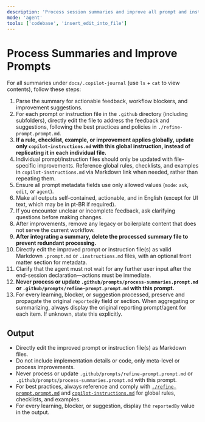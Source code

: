 ```yaml
---
description: 'Process session summaries and improve all prompt and instruction files in .github, following the refinement policies in refine-prompt.prompt.md. Never update refine-prompt.prompt.md or process-summaries.prompt.md itself.'
mode: 'agent'
tools: ['codebase', 'insert_edit_into_file']
---
```


# Process Summaries and Improve Prompts

For all summaries under `docs/.copilot-journal` (use `ls` + `cat` to view contents), follow these steps:

1. Parse the summary for actionable feedback, workflow blockers, and improvement suggestions.
2. For each prompt or instruction file in the `.github` directory (including subfolders), directly edit the file to address the feedback and suggestions, following the best practices and policies in `./refine-prompt.prompt.md`.
3. **If a rule, checklist, example, or improvement applies globally, update only `copilot-instructions.md` with this global instruction, instead of replicating it in each individual file.**
4. Individual prompt/instruction files should only be updated with file-specific improvements. Reference global rules, checklists, and examples in `copilot-instructions.md` via Markdown link when needed, rather than repeating them.
5. Ensure all prompt metadata fields use only allowed values (`mode`: `ask`, `edit`, or `agent`).
6. Make all outputs self-contained, actionable, and in English (except for UI text, which may be in pt-BR if required).
7. If you encounter unclear or incomplete feedback, ask clarifying questions before making changes.
8. After improvements, remove any legacy or boilerplate content that does not serve the current workflow.
9. **After integrating a summary, delete the processed summary file to prevent redundant processing.**
10. Directly edit the improved prompt or instruction file(s) as valid Markdown `.prompt.md` or `.instructions.md` files, with an optional front matter section for metadata.
11. Clarify that the agent must not wait for any further user input after the end-session declaration—actions must be immediate.
12. **Never process or update `.github/prompts/process-summaries.prompt.md` or `.github/prompts/refine-prompt.prompt.md` with this prompt.**
13. For every learning, blocker, or suggestion processed, preserve and propagate the original `reportedBy` field or section. When aggregating or summarizing, always display the original reporting prompt/agent for each item. If unknown, state this explicitly.

## Output

- Directly edit the improved prompt or instruction file(s) as Markdown files.
- Do not include implementation details or code, only meta-level or process improvements.
- Never process or update `.github/prompts/refine-prompt.prompt.md` or `.github/prompts/process-summaries.prompt.md` with this prompt.
- For best practices, always reference and comply with [`./refine-prompt.prompt.md`](./refine-prompt.prompt.md) and [`copilot-instructions.md`](../instructions/copilot-instructions.md) for global rules, checklists, and examples.
- For every learning, blocker, or suggestion, display the `reportedBy` value in the output.

